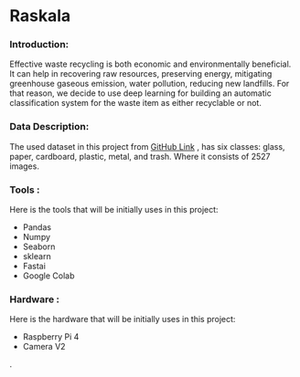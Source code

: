 # Raskala 

### Introduction:

Effective waste recycling is both economic and environmentally beneficial. It can help in recovering raw resources, preserving energy, mitigating greenhouse gaseous emission, water pollution, reducing new landfills. For that reason, we decide to use deep learning for building an automatic classification system for the waste item as either recyclable or not.

### Data Description:

The used dataset in this project from <a href="https://github.com/MostefaBen/Trash-classification">GitHub Link</a> , has six classes: glass, paper, cardboard, plastic, metal, and trash. Where it consists of 2527 images.

### Tools :
Here is the tools that will be initially uses in this project:
- Pandas
- Numpy
- Seaborn
- sklearn
- Fastai
- Google Colab
### Hardware :
Here is the hardware that will be initially uses in this project:
- Raspberry Pi 4
- Camera V2



.
